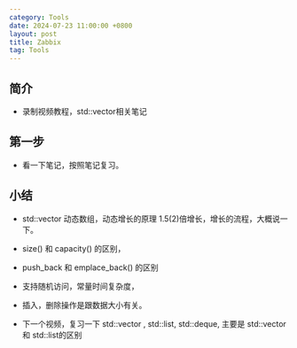 ```yaml
---
category: Tools
date: 2024-07-23 11:00:00 +0800
layout: post
title: Zabbix
tag: Tools
---
```

## 简介

+ 录制视频教程，std::vector相关笔记

## 第一步

+ 看一下笔记，按照笔记复习。

## 小结

+ std::vector 动态数组，动态增长的原理 1.5(2)倍增长，增长的流程，大概说一下。
+ size() 和 capacity() 的区别，
+ push_back 和 emplace_back() 的区别
+ 支持随机访问，常量时间复杂度，
+ 插入，删除操作是跟数据大小有关。

+ 下一个视频，复习一下 std::vector , std::list, std::deque, 主要是 std::vector 和 std::list的区别
